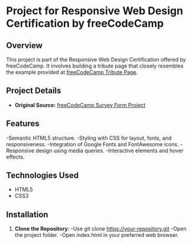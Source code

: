 # Project for Responsive Web Design Certification by freeCodeCamp

## Overview

This project is part of the Responsive Web Design Certification offered by freeCodeCamp. It involves building a tribute page that closely resembles the example provided at [freeCodeCamp Tribute Page](https://tribute-page.freecodecamp.rocks/).

## Project Details

- **Original Source:** [freeCodeCamp Survey Form Project](https://www.freecodecamp.org/learn/2022/responsive-web-design/build-a-tribute-page-project/build-a-tribute-page)

## Features

-Semantic HTML5 structure.
-Styling with CSS for layout, fonts, and responsiveness.
-Integration of Google Fonts and FontAwesome icons.
-Responsive design using media queries.
-Interactive elements and hover effects.

## Technologies Used

- HTML5
- CSS3

## Installation

1. **Clone the Repository**:
   -Use git clone https://your-repository.git
   -Open the project folder.
   -Open index.html in your preferred web browser.
